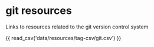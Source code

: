 # git resources

Links to resources related to the git version control system

{{ read_csv('data/resources/tag-csv/git.csv') }}